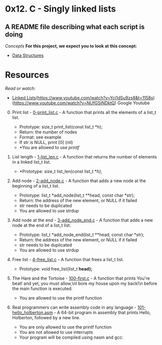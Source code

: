 # 0x12. C - Singly linked lists

## A README file describing what each script is doing
_Concepts_
__For this project, we expect you to look at this concept:__
 * [Data Structures](https://intranet.alxswe.com/concepts/120)
##
# Resources
_Read or watch:_

 * [Linked Lists](https://www.youtube.com/watch?v=udapt4FGY20&t=130s)(https://www.youtube.com/watch?v=Ycj1dSu9zs8&t=1158s)(https://www.youtube.com/watch?v=NUfGSiNDktQ)
Google
Youtube







0. Print list - [0-print_list.c](./0-print_list.c) - A function that prints all the elements of a list_t list.
	* Prototype: size_t print_list(const list_t *h);
	* Return: the number of nodes
	* Format: see example
	* If str is NULL, print [0] (nil)
	* *You are allowed to use *_printf_*

1. List length - [1-list_len.c](./1-list_len.c) - A function that returns the number of elements in a linked list_t list.
	* *Prototype: size_t list_len(const list_t **h);*

2. Add node - [2-add_node.c](./2-add_node.c) - A function that adds a new node at the beginning of a list_t list.
	* Prototype: list_t *add_node(list_t **head, const char *str);
	* Return: the address of the new element, or NULL if it failed
	* str needs to be duplicated
	* You are allowed to use strdup

3. Add node at the end - [3-add_node_end.c](./3-add_node_end.c) - A function that adds a new node at the end of a list_t list.
	* Prototype: list_t *add_node_end(list_t **head, const char *str);
	* Return: the address of the new element, or NULL if it failed
	* str needs to be duplicated
	* You are allowed to use strdup

4. Free list - [4-free_list.c](./4-free_list.c) - A function that frees a list_t list.
	* Prototype: void free_list(list_t **head);**

5. The Hare and the Tortoise - [100-first.c](./100-first.c) - A function that prints You're beat! and yet, you must allow,\nI bore my house upon my back!\n before the main function is executed.
	* You are allowed to use the printf function

6. Real programmers can write assembly code in any language - [101-hello_holberton.asm](./101-hello_holberton.asm) - A  64-bit program in assembly that prints Hello, Holberton, followed by a new line.
	* You are only allowed to use the printf function
	* You are not allowed to use interrupts
	* Your program will be compiled using nasm and gcc:

